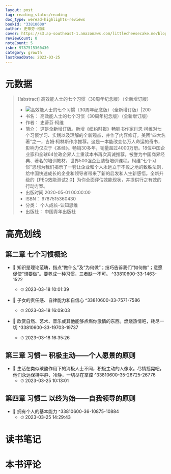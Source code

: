 ```yaml
---
layout: post
tag: reading_status/reading
doc_type: weread-highlights-reviews
bookId: "33810600"
author: 史蒂芬·柯维
cover: https://s3.ap-southeast-1.amazonaws.com/littlecheesecake.me/blog-post/books/高效能人士的七个习惯.jpg
reviewCount: 0
noteCount: 5
isbn: 9787515360430
category: growth
lastReadDate: 2023-03-25
---
```

# 元数据
> [!abstract] 高效能人士的七个习惯（30周年纪念版）（全新增订版）
> - ![ 高效能人士的七个习惯（30周年纪念版）（全新增订版）|200](https://wfqqreader-1252317822.image.myqcloud.com/cover/600/33810600/t7_33810600.jpg)
> - 书名： 高效能人士的七个习惯（30周年纪念版）（全新增订版）
> - 作者： 史蒂芬·柯维
> - 简介： 这是全新增订版。新增《纽约时报》畅销书作家肖恩·柯维对七个习惯学习、实践以及理解的全新观点，并作了内容修订。美团“四大名著”之一，吉姆·柯林斯作序推荐。这是一本能改变亿万人命运的奇书，影响力仅次于《圣经》。畅销30多年，销量超过4000万册。18位中国企业家和全球64位政企界人士重读本书再次真诚推荐。被誉为中国商界经典、著名的培训教材，世界500强企业装备培训课程。柯维“七个习惯”思想为我们揭示了一套让企业和个人永远立于不败之地的致胜法则，给中国快速成长的企业和领导者带来了新的启发和人生新感悟。全新升级的【PEQ效能测试2.0】为你全面评估效能现状，并提供行之有效的行动方案。
> - 出版时间 2020-05-01 00:00:00
> - ISBN： 9787515360430
> - 分类： 个人成长-认知思维
> - 出版社： 中国青年出版社

# 高亮划线

## 第二章 七个习惯概论


- 📌 知识是理论范畴，指点“做什么”及“为何做”；技巧告诉我们“如何做”；意愿促使“想要做”。要养成一种习惯，三者缺一不可。 ^33810600-33-1463-1522
    - ⏱ 2023-03-18 10:01:39 

- 📌 子女的责任感、自律能力和自信心 ^33810600-33-7571-7586
    - ⏱ 2023-03-18 16:09:03 

- 📌 欣赏自然、艺术、音乐或其他能够点燃你激情的东西。燃烧热情吧，耗尽一切 ^33810600-33-19703-19737
    - ⏱ 2023-03-18 16:35:26 
## 第三章 习惯一 积极主动——个人愿景的原则


- 📌 生活在类似碳酸作用下的消极人士不同，积极主动的人像水。尽情摇晃吧，他们永远保持平静、冷静，一切尽在掌控 ^33810600-35-26725-26776
    - ⏱ 2023-03-25 10:13:01 
## 第四章 习惯二 以终为始——自我领导的原则


- 📌 拥有个人的基本能力 ^33810600-36-10875-10884
    - ⏱ 2023-03-25 14:29:43 
# 读书笔记

# 本书评论
